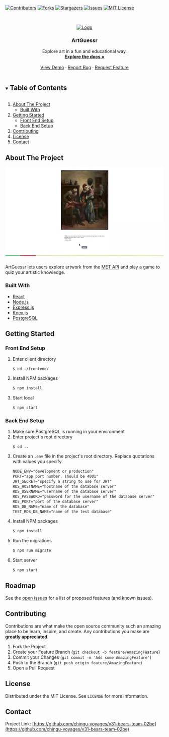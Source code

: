 [![Contributors][contributors-shield]][contributors-url]
[![Forks][forks-shield]][forks-url]
[![Stargazers][stars-shield]][stars-url]
[![Issues][issues-shield]][issues-url]
[![MIT License][license-shield]][license-url]



<!-- PROJECT LOGO -->
<br />
<p align="center">
  <a href="https://github.com/chingu-voyages/v31-bears-team-02be">
    <img src="https://chingu.io/logo-with-text-192.png" alt="Logo" height="80">
  </a>

  <h3 align="center">ArtGuessr</h3>

  <p align="center">
    Explore art in a fun and educational way.
    <br />
    <a href="https://github.com/chingu-voyages/v31-bears-team-02be"><strong>Explore the docs »</strong></a>
    <br />
    <br />
    <a href="http://artguessr-env-dev.eba-y63x4vsd.us-east-2.elasticbeanstalk.com/">View Demo</a>
    ·
    <a href="https://github.com/chingu-voyages/v31-bears-team-02be/issues">Report Bug</a>
    ·
    <a href="https://github.com/chingu-voyages/v31-bears-team-02be/issues">Request Feature</a>
  </p>
</p>



<!-- TABLE OF CONTENTS -->
<details open="open">
  <summary><h2 style="display: inline-block">Table of Contents</h2></summary>
  <ol>
    <li>
      <a href="#about-the-project">About The Project</a>
      <ul>
        <li><a href="#built-with">Built With</a></li>
      </ul>
    </li>
    <li>
      <a href="#getting-started">Getting Started</a>
      <ul>
        <li><a href="#front-end-setup">Front End Setup</a></li>
        <li><a href="#back-end-setup">Back End Setup</a></li>
      </ul>
    </li>
    <li><a href="#contributing">Contributing</a></li>
    <li><a href="#license">License</a></li>
    <li><a href="#contact">Contact</a></li>
  </ol>
</details>



<!-- ABOUT THE PROJECT -->
## About The Project

<p align="center">
  <img src="./demo-readme.webp" alt="Demo Gif" style="max-height: 450px;" />
</p>
ArtGuessr lets users explore artwork from the <a href="https://metmuseum.github.io/">MET API</a> and play a game to quiz your artistic knowledge. 


### Built With

* [React](https://reactjs.org/)
* [Node.js](https://nodejs.org/)
* [Express.js](https://expressjs.org)
* [Knex.js](https://knexjs.org/)
* [PostgreSQL](https://postgresql.org/)


<!-- GETTING STARTED -->
## Getting Started

### Front End Setup

1. Enter client directory
   ```
   $ cd ./frontend/
   ```
2. Install NPM packages
   ```sh
   $ npm install
   ```
3. Start local
   ```sh
   $ npm start
   ```
   
### Back End Setup

1. Make sure PostgreSQL is running in your environment
2. Enter project's root directory
   ```
   $ cd ..
   ```
3. Create an `.env` file in the project's root directory.  Replace quotations with values you specify.
   ```
   NODE_ENV="development or production"
   PORT="app port number, should be 4001"
   JWT_SECRET="specify a string to use for JWT"
   RDS_HOSTNAME="hostname of the database server"
   RDS_USERNAME="username of the database server"
   RDS_PASSWORD="password for the username of the database server"
   RDS_PORT="port of the database server"
   RDS_DB_NAME="name of the database"
   TEST_RDS_DB_NAME="name of the test database"
   ```
4. Install NPM packages
   ```sh
   $ npm install
   ```
5. Run the migrations
   ```sh
   $ npm run migrate
   ```
6. Start server
   ```sh
   $ npm start
   ```
<!-- ROADMAP -->
## Roadmap

See the [open issues](https://github.com/chingu-voyages/v31-bears-team-02/issues) for a list of proposed features (and known issues).


<!-- CONTRIBUTING -->
## Contributing

Contributions are what make the open source community such an amazing place to be learn, inspire, and create. Any contributions you make are **greatly appreciated**.

1. Fork the Project
2. Create your Feature Branch (`git checkout -b feature/AmazingFeature`)
3. Commit your Changes (`git commit -m 'Add some AmazingFeature'`)
4. Push to the Branch (`git push origin feature/AmazingFeature`)
5. Open a Pull Request



<!-- LICENSE -->
## License

Distributed under the MIT License. See `LICENSE` for more information.



<!-- CONTACT -->
## Contact

Project Link: [https://github.com/chingu-voyages/v31-bears-team-02be](https://github.com/chingu-voyages/v31-bears-team-02be)

<!-- MARKDOWN LINKS & IMAGES -->
<!-- https://www.markdownguide.org/basic-syntax/#reference-style-links -->
[contributors-shield]: https://img.shields.io/github/contributors/chingu-voyages/v31-bears-team-02be.svg?style=for-the-badge
[contributors-url]: https://github.com/chingu-voyages/v31-bears-team-02be/graphs/contributors
[forks-shield]: https://img.shields.io/github/forks/chingu-voyages/v31-bears-team-02be.svg?style=for-the-badge
[forks-url]: https://github.com/chingu-voyages/v31-bears-team-02be/network/members
[stars-shield]: https://img.shields.io/github/stars/chingu-voyages/v31-bears-team-02be.svg?style=for-the-badge
[stars-url]: https://github.com/chingu-voyages/v31-bears-team-02be/stargazers
[issues-shield]: https://img.shields.io/github/issues/chingu-voyages/v31-bears-team-02be.svg?style=for-the-badge
[issues-url]: https://github.com/chingu-voyages/v31-bears-team-02be/issues
[license-shield]: https://img.shields.io/github/license/chingu-voyages/v31-bears-team-02be.svg?style=for-the-badge
[license-url]: https://github.com/chingu-voyages/v31-bears-team-02be/blob/master/LICENSE.txt

